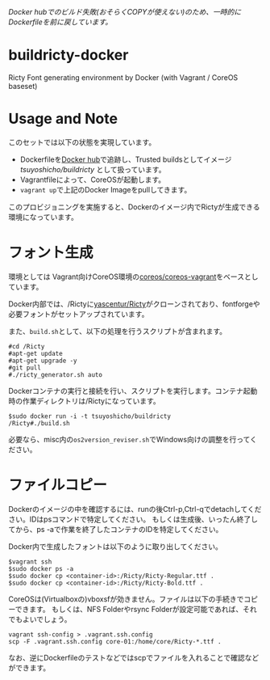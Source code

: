_Docker hubでのビルド失敗(おそらくCOPYが使えない)のため、一時的にDockerfileを前に戻しています。_


buildricty-docker
=================

Ricty Font generating environment by Docker (with Vagrant / CoreOS baseset)

Usage and Note
==============

このセットでは以下の状態を実現しています。

* Dockerfileを[Docker hub](https://hub.docker.com)で追跡し、Trusted buildsとしてイメージ *tsuyoshicho/buildricty* として扱っています。
* Vagrantfileによって、CoreOSが起動します。
* `vagrant up`で上記のDocker Imageをpullしてきます。

このプロビジョニングを実施すると、Dockerのイメージ内でRictyが生成できる環境になっています。

フォント生成
============

環境としては
Vagrant向けCoreOS環境の[coreos/coreos-vagrant](https://github.com/coreos/coreos-vagrant)をベースとしています。

Docker内部では、/Rictyに[yascentur/Ricty](https://github.com/yascentur/Ricty)がクローンされており、fontforgeや必要フォントがセットアップされています。

また、`build.sh`として、以下の処理を行うスクリプトが含まれます。

```shell
#cd /Ricty
#apt-get update
#apt-get upgrade -y
#git pull
#./ricty_generator.sh auto
```

Dockerコンテナの実行と接続を行い、スクリプトを実行します。コンテナ起動時の作業ディレクトリは/Rictyになっています。

```shell
$sudo docker run -i -t tsuyoshicho/buildricty
/Ricty#./build.sh
```

必要なら、misc内の`os2version_reviser.sh`でWindows向けの調整を行ってください。


ファイルコピー
==============

Dockerのイメージの中を確認するには、runの後Ctrl-p,Ctrl-qでdetachしてください。IDはpsコマンドで特定してください。
もしくは生成後、いったん終了してから、ps -aで作業を終了したコンテナのIDを特定してください。

Docker内で生成したフォントは以下のように取り出してください。

```shell
$vagrant ssh
$sudo docker ps -a
$sudo docker cp <container-id>:/Ricty/Ricty-Regular.ttf .
$sudo docker cp <container-id>:/Ricty/Ricty-Bold.ttf .
```

CoreOSは(Virtualboxの)vboxsfが効きません。ファイルは以下の手続きでコピーできます。
もしくは、NFS Folderやrsync Folderが設定可能であれば、それでもよいでしょう。

```shell
vagrant ssh-config > .vagrant.ssh.config
scp -F .vagrant.ssh.config core-01:/home/core/Ricty-*.ttf .
```

なお、逆にDockerfileのテストなどではscpでファイルを入れることで確認などができます。
